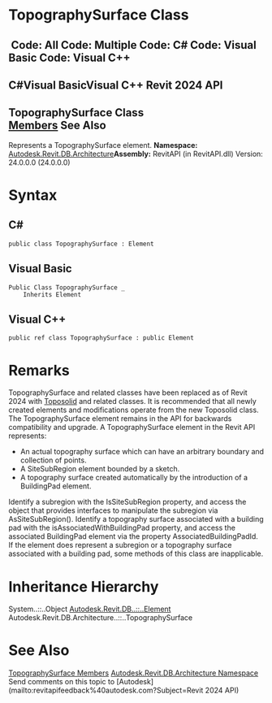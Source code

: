 # TopographySurface Class

﻿
 Code: All Code: Multiple Code: C# Code: Visual Basic Code: Visual C++   
---  
C#Visual BasicVisual C++
Revit 2024 API  
---  
TopographySurface Class  
[Members](7fc4cad4-e8a7-5956-d961-ca42f33d9236.md "TopographySurface Members") See Also  
---  
Represents a TopographySurface element. 
**Namespace:** [Autodesk.Revit.DB.Architecture](720f0c58-cb2b-4f13-374a-7348ed0a1cd3.md "Autodesk.Revit.DB.Architecture Namespace")**Assembly:** RevitAPI (in RevitAPI.dll) Version: 24.0.0.0 (24.0.0.0)
# Syntax
C#  
---  
```text
public class TopographySurface : Element
```
  
Visual Basic  
---  
```text
Public Class TopographySurface _
	Inherits Element
```
  
Visual C++  
---  
```text
public ref class TopographySurface : public Element
```
  
# Remarks
TopographySurface and related classes have been replaced as of Revit 2024 with [Toposolid](7516b682-d489-a462-47ab-192c63d1d9e4.md "Toposolid Class") and related classes. It is recommended that all newly created elements and modifications operate from the new Toposolid class. The TopographySurface element remains in the API for backwards compatibility and upgrade. A TopographySurface element in the Revit API represents: 
  * An actual topography surface which can have an arbitrary boundary and collection of points.
  * A SiteSubRegion element bounded by a sketch.
  * A topography surface created automatically by the introduction of a BuildingPad element.

Identify a subregion with the IsSiteSubRegion property, and access the object that provides interfaces to manipulate the subregion via AsSiteSubRegion(). Identify a topography surface associated with a building pad with the isAssociatedWithBuildingPad property, and access the associated BuildingPad element via the property AssociatedBuildingPadId. If the element does represent a subregion or a topography surface associated with a building pad, some methods of this class are inapplicable. 
# Inheritance Hierarchy
System..::..Object [Autodesk.Revit.DB..::..Element](eb16114f-69ea-f4de-0d0d-f7388b105a16.md "Element Class") Autodesk.Revit.DB.Architecture..::..TopographySurface
# See Also
[TopographySurface Members](7fc4cad4-e8a7-5956-d961-ca42f33d9236.md "TopographySurface Members")
[Autodesk.Revit.DB.Architecture Namespace](720f0c58-cb2b-4f13-374a-7348ed0a1cd3.md "Autodesk.Revit.DB.Architecture Namespace")
Send comments on this topic to [Autodesk](mailto:revitapifeedback%40autodesk.com?Subject=Revit 2024 API)
